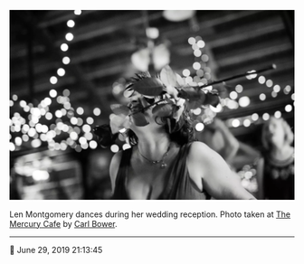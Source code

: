![Len Montgomery dances during her wedding reception](assets/6e116e5e1a9628e971b7f6f4703d88da.webp)

Len Montgomery dances during her wedding reception. Photo taken at [The Mercury Cafe](http://mercurycafe.com/) by [Carl Bower](http://carlbowerphotos.com/).

- - - -

<span aria-hidden="true">📅</span> June 29, 2019 21:13:45
